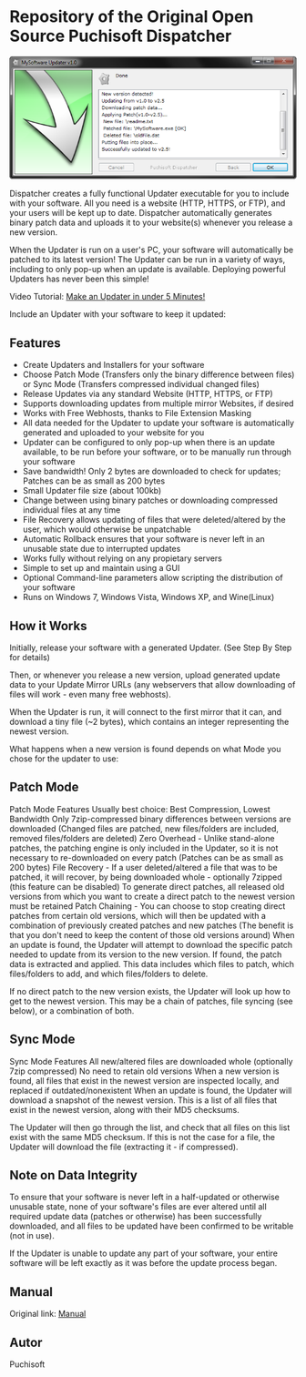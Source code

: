 # Repository of the Original Open Source Puchisoft Dispatcher

![image](docs/Updater.png)

Dispatcher creates a fully functional Updater executable for you to include with your software. All you need is a website (HTTP, HTTPS, or FTP), and your users will be kept up to date. Dispatcher automatically generates binary patch data and uploads it to your website(s) whenever you release a new version.

When the Updater is run on a user's PC, your software will automatically be patched to its latest version! The Updater can be run in a variety of ways, including to only pop-up when an update is available. Deploying powerful Updaters has never been this simple!

Video Tutorial: [Make an Updater in under 5 Minutes!](docs/tutorial.html)

Include an Updater with your software to keep it updated:


## Features
- Create Updaters and Installers for your software
- Choose Patch Mode (Transfers only the binary difference between files) or Sync Mode (Transfers compressed individual changed files)
- Release Updates via any standard Website (HTTP, HTTPS, or FTP)
- Supports downloading updates from multiple mirror Websites, if desired
- Works with Free Webhosts, thanks to File Extension Masking
- All data needed for the Updater to update your software is automatically generated and uploaded to your website for you
- Updater can be configured to only pop-up when there is an update available, to be run before your software, or to be manually run through your software
- Save bandwidth! Only 2 bytes are downloaded to check for updates; Patches can be as small as 200 bytes
- Small Updater file size (about 100kb)
- Change between using binary patches or downloading compressed individual files at any time
- File Recovery allows updating of files that were deleted/altered by the user, which would otherwise be unpatchable
- Automatic Rollback ensures that your software is never left in an unusable state due to interrupted updates
- Works fully without relying on any propietary servers
- Simple to set up and maintain using a GUI
- Optional Command-line parameters allow scripting the distribution of your software
- Runs on Windows 7, Windows Vista, Windows XP, and Wine(Linux)

## How it Works

Initially, release your software with a generated Updater. (See Step By Step for details)

Then, or whenever you release a new version, upload generated update data to your Update Mirror URLs (any webservers that allow downloading of files will work - even many free webhosts).

When the Updater is run, it will connect to the first mirror that it can, and download a tiny file (~2 bytes), which contains an integer representing the newest version.

What happens when a new version is found depends on what Mode you chose for the updater to use: 


## Patch Mode

Patch Mode Features
Usually best choice: Best Compression, Lowest Bandwidth
Only 7zip-compressed binary differences between versions are downloaded (Changed files are patched, new files/folders are included, removed files/folders are deleted)
Zero Overhead - Unlike stand-alone patches, the patching engine is only included in the Updater, so it is not necessary to re-downloaded on every patch (Patches can be as small as 200 bytes)
File Recovery - If a user deleted/altered a file that was to be patched, it will recover, by being downloaded whole - optionally 7zipped (this feature can be disabled)
To generate direct patches, all released old versions from which you want to create a direct patch to the newest version must be retained
Patch Chaining - You can choose to stop creating direct patches from certain old versions, which will then be updated with a combination of previously created patches and new patches (The benefit is that you don't need to keep the content of those old versions around)
When an update is found, the Updater will attempt to download the specific patch needed to update from its version to the new version. If found, the patch data is extracted and applied. This data includes which files to patch, which files/folders to add, and which files/folders to delete.

If no direct patch to the new version exists, the Updater will look up how to get to the newest version. This may be a chain of patches, file syncing (see below), or a combination of both.



## Sync Mode

Sync Mode Features
All new/altered files are downloaded whole (optionally 7zip compressed)
No need to retain old versions
When a new version is found, all files that exist in the newest version are inspected locally, and replaced if outdated/nonexistent
When an update is found, the Updater will download a snapshot of the newest version. This is a list of all files that exist in the newest version, along with their MD5 checksums.

The Updater will then go through the list, and check that all files on this list exist with the same MD5 checksum. If this is not the case for a file, the Updater will download the file (extracting it - if compressed).


## Note on Data Integrity

To ensure that your software is never left in a half-updated or otherwise unusable state, none of your software's files are ever altered until all required update data (patches or otherwise) has been successfully downloaded, and all files to be updated have been confirmed to be writable (not in use).

If the Updater is unable to update any part of your software, your entire software will be left exactly as it was before the update process began.


## Manual

Original link: [Manual](docs/index.html)

## Autor

Puchisoft


